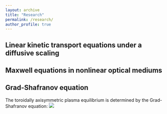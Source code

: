 ```yaml
---
layout: archive
title: "Research"
permalink: /research/
author_profile: true
---
```



Linear kinetic transport equations under a diffusive scaling
--------------------------

Maxwell equations in nonlinear optical mediums
------------------------

Grad-Shafranov equation
--------------------------
The toroidally axisymmetric plasma equilibrium is determined by the Grad-Shafranov equation:
<img src="https://latex.codecogs.com/gif.latex?-r\widetilde{\nabla}\left(\frac{1}{r}\widetilde{\nabla}\psi\right)
= \mu_0 r^2\frac{\partial p}{\partial \psi}+\frac{1}{2}\frac{\partial g^2}{\partial \psi}," /> 


